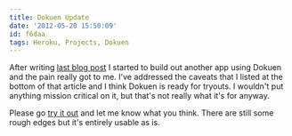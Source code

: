 ```yaml
---
title: Dokuen Update
date: '2012-05-20 15:50:09'
id: f6daa
tags: Heroku, Projects, Dokuen
---
```


After writing [last blog post](/dokuen-a-personal-app-platform) I started to build out another app using Dokuen and the pain really got to me. I've addressed the caveats that I listed at the bottom of that article and I think Dokuen is ready for tryouts. I wouldn't put anything mission critical on it, but that's not really what it's for anyway.

Please go [try it out](https://github.com/peterkeen/dokuen) and let me know what you think. There are still some rough edges but it's entirely usable as is.
